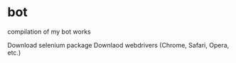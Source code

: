 # bot
compilation of my bot works

Download selenium package
Downlaod webdrivers (Chrome, Safari, Opera, etc.)
